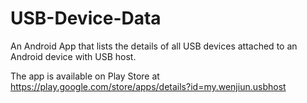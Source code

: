 # USB-Device-Data
An Android App that lists the details of all USB devices attached to an Android device with USB host.

The app is available on Play Store at https://play.google.com/store/apps/details?id=my.wenjiun.usbhost
